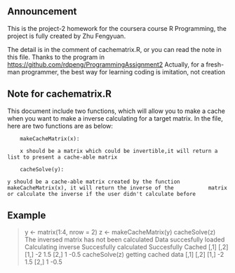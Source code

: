 ## Announcement

This is the project-2 homework for the coursera course R Programming, the project is fully created
by Zhu Fengyuan.

The detail is in the comment of cachematrix.R, or you can read the note in this file.
Thanks to the program in https://github.com/rdpeng/ProgrammingAssignment2
Actually, for a fresh-man programmer, the best way for learning coding is imitation, not creation

## Note for cachematrix.R

This document include two functions, which will allow you to make a cache when you want to make a inverse calculating for a target matrix. In the file, here are two functions are as below:

        makeCacheMatrix(x):
        
        x should be a matrix which could be invertible,it will return a list to present a cache-able matrix
        
        cacheSolve(y):
	
	y should be a cache-able matrix created by the function makeCacheMatrix(x), it will return the inverse of the 			matrix or calculate the inverse if the user didn't calculate before
	
## Example

  > y <- matrix(1:4, nrow = 2)
  > z <- makeCacheMatrix(y)
  > cacheSolve(z)
  The inversed matrix has not been calculated
  Data succesfully loaded
  Calculating inverse
  Succesfully calculated
  Succesfully Cached
  [,1] [,2]
  [1,]   -2  1.5
  [2,]    1 -0.5
  > cacheSolve(z)
  getting cached data
  [,1] [,2]
  [1,]   -2  1.5
  [2,]    1 -0.5
